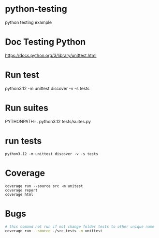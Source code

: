 # python-testing
python testing example

# Doc Testing Python
https://docs.python.org/3/library/unittest.html

# Run test
python3.12 -m unittest discover -v -s tests

# Run suites
PYTHONPATH=. python3.12 tests/suites.py

# run tests
```
python3.12 -m unittest discover -v -s tests
```

# Coverage
```
coverage run --source src -m unitest
coverage report
coverage html
```


# Bugs
```bash
# this comand not run if not change folder tests to other unique name
coverage run --source ./src_tests -m unittest
